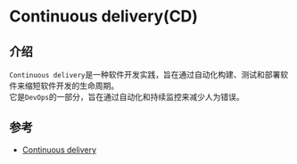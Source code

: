 # Continuous delivery(CD)

## 介绍

`Continuous delivery`是一种软件开发实践，旨在通过自动化构建、测试和部署软件来缩短软件开发的生命周期。<br/>
它是`DevOps`的一部分，旨在通过自动化和持续监控来减少人为错误。

## 参考

- [Continuous delivery](https://en.wikipedia.org/wiki/Continuous_delivery)